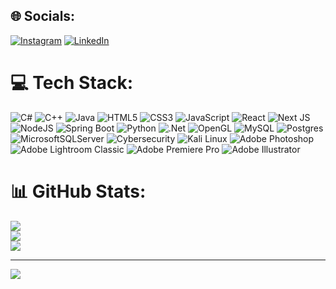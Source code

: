 ## 🌐 Socials:
[![Instagram](https://img.shields.io/badge/Instagram-%23E4405F.svg?logo=Instagram&logoColor=white)](https://instagram.com/assier_a) [![LinkedIn](https://img.shields.io/badge/LinkedIn-%230077B5.svg?logo=linkedin&logoColor=white)](https://linkedin.com/in/assieranteneh) 

# 💻 Tech Stack:
![C#](https://img.shields.io/badge/c%23-%23239120.svg?style=for-the-badge&logo=csharp&logoColor=white) ![C++](https://img.shields.io/badge/c++-%2300599C.svg?style=for-the-badge&logo=c%2B%2B&logoColor=white) ![Java](https://img.shields.io/badge/java-%23ED8B00.svg?style=for-the-badge&logo=openjdk&logoColor=white) ![HTML5](https://img.shields.io/badge/html5-%23E34F26.svg?style=for-the-badge&logo=html5&logoColor=white) ![CSS3](https://img.shields.io/badge/css3-%231572B6.svg?style=for-the-badge&logo=css3&logoColor=white) ![JavaScript](https://img.shields.io/badge/javascript-%23323330.svg?style=for-the-badge&logo=javascript&logoColor=%23F7DF1E)  ![React](https://img.shields.io/badge/react-%2320232a.svg?style=for-the-badge&logo=react&logoColor=%2361DAFB) ![Next JS](https://img.shields.io/badge/Next-black?style=for-the-badge&logo=next.js&logoColor=white) ![NodeJS](https://img.shields.io/badge/node.js-6DA55F?style=for-the-badge&logo=node.js&logoColor=white) ![Spring Boot](https://img.shields.io/badge/spring_boot-6DB33F?style=for-the-badge&logo=spring-boot&logoColor=white) ![Python](https://img.shields.io/badge/python-3670A0?style=for-the-badge&logo=python&logoColor=ffdd54) ![.Net](https://img.shields.io/badge/.NET-5C2D91?style=for-the-badge&logo=.net&logoColor=white) ![OpenGL](https://img.shields.io/badge/OpenGL-%23FFFFFF.svg?style=for-the-badge&logo=opengl) ![MySQL](https://img.shields.io/badge/mysql-4479A1.svg?style=for-the-badge&logo=mysql&logoColor=white) ![Postgres](https://img.shields.io/badge/postgres-%23316192.svg?style=for-the-badge&logo=postgresql&logoColor=white) ![MicrosoftSQLServer](https://img.shields.io/badge/Microsoft%20SQL%20Server-CC2927?style=for-the-badge&logo=microsoft%20sql%20server&logoColor=white) ![Cybersecurity](https://img.shields.io/badge/cybersecurity-%230077B5.svg?style=for-the-badge&logo=shield&logoColor=white)
![Kali Linux](https://img.shields.io/badge/kali-linux-557C94?style=for-the-badge&logo=kali-linux&logoColor=white) ![Adobe Photoshop](https://img.shields.io/badge/adobe%20photoshop-%2331A8FF.svg?style=for-the-badge&logo=adobe%20photoshop&logoColor=white) ![Adobe Lightroom Classic](https://img.shields.io/badge/Adobe%20Lightroom%20Classic-31A8FF.svg?style=for-the-badge&logo=Adobe%20Lightroom%20Classic&logoColor=white) ![Adobe Premiere Pro](https://img.shields.io/badge/Adobe%20Premiere%20Pro-9999FF.svg?style=for-the-badge&logo=Adobe%20Premiere%20Pro&logoColor=white) ![Adobe Illustrator](https://img.shields.io/badge/adobe%20illustrator-%23FF9A00.svg?style=for-the-badge&logo=adobe%20illustrator&logoColor=white)
# 📊 GitHub Stats:
![](https://github-readme-stats.vercel.app/api?username=ass-ier&theme=dark&hide_border=false&include_all_commits=true&count_private=true)<br/>
![](https://github-readme-streak-stats.herokuapp.com/?user=ass-ier&theme=dark&hide_border=false)<br/>
![](https://github-readme-stats.vercel.app/api/top-langs/?username=ass-ier&theme=dark&hide_border=false&include_all_commits=true&count_private=true&layout=compact)

---
[![](https://visitcount.itsvg.in/api?id=ass-ier&icon=0&color=0)](https://visitcount.itsvg.in)

<!-- Proudly created with GPRM ( https://gprm.itsvg.in ) -->
